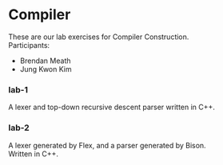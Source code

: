 # Compiler
These are our lab exercises for Compiler Construction.  
Participants:  
* Brendan Meath
* Jung Kwon Kim

### lab-1
A lexer and top-down recursive descent parser written in C++.  

### lab-2
A lexer generated by Flex, and a parser generated by Bison.  
Written in C++.  
